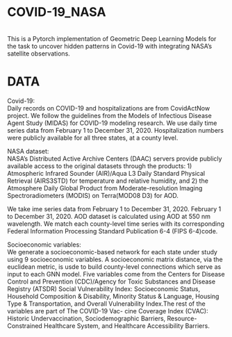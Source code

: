 # COVID-19_NASA
<br />
This is a Pytorch implementation of Geometric Deep Learning Models for the task to uncover hidden patterns in Covid-19 with  integrating NASA’s satellite observations.

# DATA

Covid-19:<br />
Daily records on COVID-19 and hospitalizations are from CovidActNow project. We follow the guidelines from the Models of Infectious Disease Agent Study (MIDAS) for COVID-19 modeling research. We use daily time series data from February 1 to December 31, 2020. Hospitalization numbers were publicly available for all three states, at a county level.

NASA dataset:<br />
NASA’s Distributed Active Archive Centers (DAAC) servers provide publicly available access to the original datasets through the products: 1) Atmospheric Infrared Sounder (AIR)/Aqua L3 Daily Standard Physical Retrieval (AIRS3STD) for temperature and relative humidity, and 2) the Atmosphere Daily Global Product from Moderate-resolution Imaging Spectroradiometers (MODIS) on Terra(MOD08 D3)  for AOD.

We take ime series data from February 1 to December 31, 2020. February 1 to December 31, 2020.
AOD dataset is calculated using AOD at 550 nm wavelength. We match each county-level time series with its corresponding Federal Information Processing Standard Publication 6-4 (FIPS 6-4)code. 

Socioeconomic variables:<br />
We generate a socioeconomic-based network for each state under study using 9 socioeconomic variables. A socioeconomic matrix distance, via the euclidean metric, is usde to build  county-level connections which serve as input to each GNN model. Five variables come from the Centers for Disease Control and Prevention (CDC)/Agency for Toxic Substances and Disease Registry (ATSDR) Social Vulnerability Index: Socioeconomic Status, Household Composition & Disability, Minority Status & Language, Housing Type & Transportation, and Overall Vulnerability Index.The rest of the variables are part of The COVID-19 Vac- cine Coverage Index (CVAC): Historic Undervaccination, Sociodemographic Barriers, Resource-Constrained Healthcare System, and Healthcare Accessibility Barriers.



